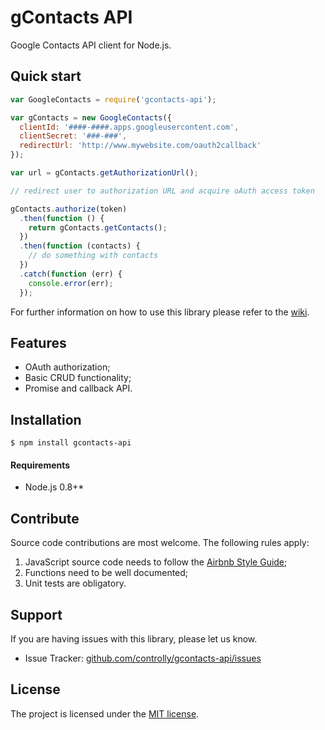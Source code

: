 # gContacts API

Google Contacts API client for Node.js.

## Quick start

```javascript
var GoogleContacts = require('gcontacts-api');

var gContacts = new GoogleContacts({
  clientId: '####-####.apps.googleusercontent.com',
  clientSecret: '###-###',
  redirectUrl: 'http://www.mywebsite.com/oauth2callback'
});

var url = gContacts.getAuthorizationUrl();

// redirect user to authorization URL and acquire oAuth access token

gContacts.authorize(token)
  .then(function () {
    return gContacts.getContacts();
  })
  .then(function (contacts) {
    // do something with contacts
  })
  .catch(function (err) {
    console.error(err);
  });
```

For further information on how to use this library please refer to the [wiki](https://github.com/controlly/gcontacts-api/wiki).

## Features

* OAuth authorization;
* Basic CRUD functionality;
* Promise and callback API.

## Installation

```
$ npm install gcontacts-api
```

#### Requirements

* Node.js 0.8+*

## Contribute

Source code contributions are most welcome. The following rules apply:

1. JavaScript source code needs to follow the [Airbnb Style Guide](https://github.com/airbnb/javascript);
2. Functions need to be well documented;
3. Unit tests are obligatory.

## Support

If you are having issues with this library, please let us know.

* Issue Tracker: [github.com/controlly/gcontacts-api/issues](https://github.com/controlly/gcontacts-api/issues)

## License

The project is licensed under the [MIT license](http://opensource.org/licenses/MIT).
